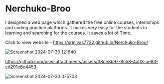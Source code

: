 # Nerchuko-Broo
I designed a web page which gathered the free online courses, internships and coding practice platforms. It makes very easy for the students to learning and
searching for the courses. It saves a lot of Time..

Click to view website - https://srinivas7722.github.io/Nerchuko-Broo/

![Screenshot 2024-07-30 121640](https://github.com/user-attachments/assets/e277422c-fdc0-4380-8cf2-04945e230fea)


https://github.com/user-attachments/assets/38ce3b97-8c58-4a03-ae83-ed291e6e4453



![Screenshot 2024-07-30 075703](https://github.com/user-attachments/assets/66f879cf-9e40-47d2-9324-6b745922be3a)

